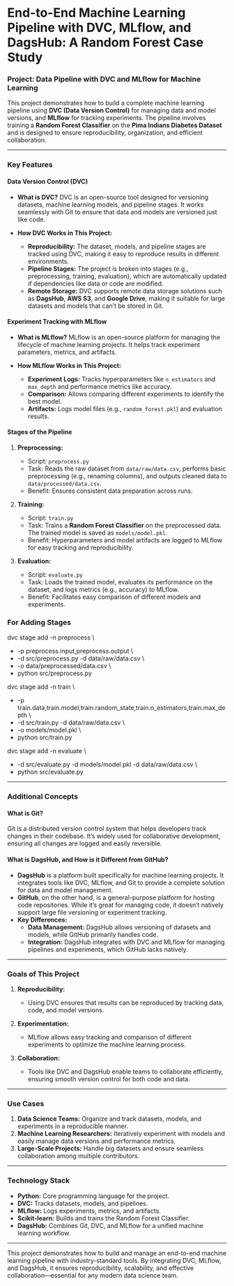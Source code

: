 
# End-to-End Machine Learning Pipeline with DVC, MLflow, and DagsHub: A Random Forest Case Study
### Project: Data Pipeline with DVC and MLflow for Machine Learning

This project demonstrates how to build a complete machine learning pipeline using **DVC (Data Version Control)** for managing data and model versions, and **MLflow** for tracking experiments. The pipeline involves training a **Random Forest Classifier** on the **Pima Indians Diabetes Dataset** and is designed to ensure reproducibility, organization, and efficient collaboration.

---

### Key Features

#### Data Version Control (DVC)
- **What is DVC?**
  DVC is an open-source tool designed for versioning datasets, machine learning models, and pipeline stages. It works seamlessly with Git to ensure that data and models are versioned just like code.

- **How DVC Works in This Project:**
  - **Reproducibility:** The dataset, models, and pipeline stages are tracked using DVC, making it easy to reproduce results in different environments.
  - **Pipeline Stages:** The project is broken into stages (e.g., preprocessing, training, evaluation), which are automatically updated if dependencies like data or code are modified.
  - **Remote Storage:** DVC supports remote data storage solutions such as **DagsHub**, **AWS S3**, and **Google Drive**, making it suitable for large datasets and models that can’t be stored in Git.

#### Experiment Tracking with MLflow
- **What is MLflow?**
  MLflow is an open-source platform for managing the lifecycle of machine learning projects. It helps track experiment parameters, metrics, and artifacts.

- **How MLflow Works in This Project:**
  - **Experiment Logs:** Tracks hyperparameters like `n_estimators` and `max_depth` and performance metrics like accuracy.
  - **Comparison:** Allows comparing different experiments to identify the best model.
  - **Artifacts:** Logs model files (e.g., `random_forest.pkl`) and evaluation results.

#### Stages of the Pipeline
1. **Preprocessing:**
   - Script: `preprocess.py`
   - Task: Reads the raw dataset from `data/raw/data.csv`, performs basic preprocessing (e.g., renaming columns), and outputs cleaned data to `data/processed/data.csv`.
   - Benefit: Ensures consistent data preparation across runs.

2. **Training:**
   - Script: `train.py`
   - Task: Trains a **Random Forest Classifier** on the preprocessed data. The trained model is saved as `models/model.pkl`.
   - Benefit: Hyperparameters and model artifacts are logged to MLflow for easy tracking and reproducibility.

3. **Evaluation:**
   - Script: `evaluate.py`
   - Task: Loads the trained model, evaluates its performance on the dataset, and logs metrics (e.g., accuracy) to MLflow.
   - Benefit: Facilitates easy comparison of different models and experiments.

### For Adding Stages

dvc stage add -n preprocess \
-    -p preprocess.input,preprocess.output \
-    -d src/preprocess.py -d data/raw/data.csv \
-    -o data/preprocessed/data.csv \
-    python src/preprocess.py
	
	
dvc stage add -n train \
-    -p train.data,train.model,train.random_state,train.n_estimators,train.max_depth \
-    -d src/train.py -d data/raw/data.csv \
-    -o models/model.pkl \
-    python src/train.py
	
dvc stage add -n evaluate \
-    -d src/evaluate.py -d models/model.pkl -d data/raw/data.csv \
-    python src/evaluate.py

---

### Additional Concepts

#### What is Git?
Git is a distributed version control system that helps developers track changes in their codebase. It’s widely used for collaborative development, ensuring all changes are logged and easily reversible.

#### What is DagsHub, and How is it Different from GitHub?
- **DagsHub** is a platform built specifically for machine learning projects. It integrates tools like DVC, MLflow, and Git to provide a complete solution for data and model management.
- **GitHub**, on the other hand, is a general-purpose platform for hosting code repositories. While it’s great for managing code, it doesn’t natively support large file versioning or experiment tracking.
- **Key Differences:**
  - **Data Management:** DagsHub allows versioning of datasets and models, while GitHub primarily handles code.
  - **Integration:** DagsHub integrates with DVC and MLflow for managing pipelines and experiments, which GitHub lacks natively.

---

### Goals of This Project
1. **Reproducibility:**
   - Using DVC ensures that results can be reproduced by tracking data, code, and model versions.

2. **Experimentation:**
   - MLflow allows easy tracking and comparison of different experiments to optimize the machine learning process.

3. **Collaboration:**
   - Tools like DVC and DagsHub enable teams to collaborate efficiently, ensuring smooth version control for both code and data.

---

### Use Cases
1. **Data Science Teams:** Organize and track datasets, models, and experiments in a reproducible manner.
2. **Machine Learning Researchers:** Iteratively experiment with models and easily manage data versions and performance metrics.
3. **Large-Scale Projects:** Handle big datasets and ensure seamless collaboration among multiple contributors.

---

### Technology Stack
- **Python:** Core programming language for the project.
- **DVC:** Tracks datasets, models, and pipelines.
- **MLflow:** Logs experiments, metrics, and artifacts.
- **Scikit-learn:** Builds and trains the Random Forest Classifier.
- **DagsHub:** Combines Git, DVC, and MLflow for a unified machine learning workflow.

---

This project demonstrates how to build and manage an end-to-end machine learning pipeline with industry-standard tools. By integrating DVC, MLflow, and DagsHub, it ensures reproducibility, scalability, and effective collaboration—essential for any modern data science team.